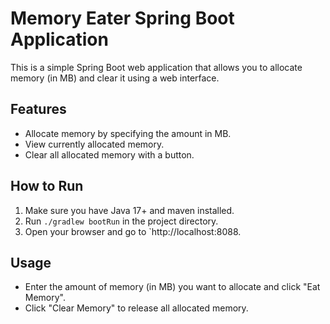 # Memory Eater Spring Boot Application

This is a simple Spring Boot web application that allows you to allocate memory (in MB) and clear it using a web interface.

## Features

- Allocate memory by specifying the amount in MB.
- View currently allocated memory.
- Clear all allocated memory with a button.

## How to Run

1. Make sure you have Java 17+ and maven installed.
2. Run `./gradlew bootRun` in the project directory.
3. Open your browser and go to `http://localhost:8088.

## Usage

- Enter the amount of memory (in MB) you want to allocate and click "Eat Memory".
- Click "Clear Memory" to release all allocated memory.
